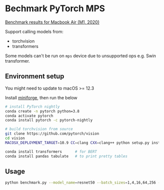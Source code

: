# Bechmark PyTorch MPS

[Benchmark results for Macbook Air (M1, 2020)](https://github.com/gau-nernst/benchmark-pytorch-mps/issues/1)

Support calling models from:

- torchvision
- transformers

Some models can't be run on `mps` device due to unsupported ops e.g. Swin transformer.

## Environment setup

You might need to update to macOS >= 12.3

Install [miniforge](https://github.com/conda-forge/miniforge), then run the below

```bash
# install PyTorch nightly
conda create -n pytorch python=3.8
conda activate pytorch
conda install pytorch -c pytorch-nightly

# build torchvision from source
git clone https://github.com/pytorch/vision
cd vision
MACOSX_DEPLOYMENT_TARGET=10.9 CC=clang CXX=clang++ python setup.py install

conda install transformers      # for BERT
conda install pandas tabulate   # to print pretty tables
```

## Usage

```bash
python benchmark.py --model_name=resnet50 --batch_sizes=1,4,16,64,256 --size=224
```
